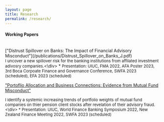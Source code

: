```yaml
---
layout: page
title: Research
permalink: /research/
---
```


<style>
.nobullet li {
  list-style-type: none;
}
</style>

#### **Working Papers** <br>
<br>
["Distrust Spillover on Banks: The Impact of Financial Advisory Misconduct"](/publications/Distrust_Spillover_on_Banks_J.pdf)
  <div class="nobullet"><font size="2">I uncover a new spillover risk for the banking institutions from affilated investment adivosry companies.</font><\div>
  * <font size="2"> Presentation: UIUC, FMA 2022, AFA Poster 2023, 3rd Boca Corpoate Finance and Governance Conference, SWFA 2023 (scheduled), EFA 2023 (scheduled)</font>

<br>

["Portoflio Allocation and Business Connections: Evidence from Mutual Fund Misconduct"]()
  <div class="nobullet"><font size="2"><font size="2">I identify a systemic increasing trends of portfolio weights of mutual fund companies on thier pension client stocks after revelation of their advisory fraud.</font><\div>
  * <font size="2"> Presentation: UIUC, World Finance Banking Symposium 2022, New Zealand Finance Meeting 2022, SWFA 2023 (scheduled)</font>

